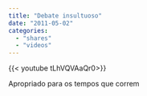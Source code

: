```yaml
---
title: "Debate insultuoso"
date: "2011-05-02"
categories:
  - "shares"
  - "videos"
---
```


<div style="width: 70vw;">{{< youtube tLhVQVAaQr0>}}</div>

Apropriado para os tempos que correm
